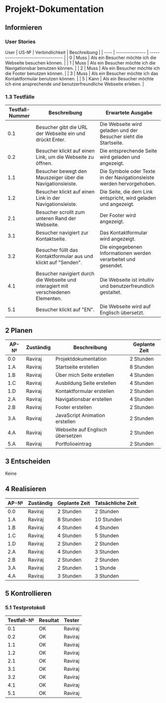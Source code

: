 # Projekt-Dokumentation


## Informieren

### User Stories

User
| US-№ | Verbindlichkeit  | Beschreibung                       |
| ---- | --------------- | ---------------------------------- |
| 0    |              Muss    | Als ein Besucher möchte ich die Webseite besuchen können. |
| 1    |              Muss    | Als ein Besucher möchte ich die Navigationsbar benutzen können. |
| 2  |              Muss       |   Als ein Besucher möchte ich die Footer benutzen können.                                 |
| 3  |              Muss     |   Als ein Besucher möchte ich das Kontaktformular benutzen können.                                 |
| 5  |              Kann     |   Als ein Besucher möchte ich eine ansprechende und benutzerfreundliche Webseite erleben.                              |



### 1.3 Testfälle


| Testfall-Nummer | Beschreibung                                                                  | Erwartete Ausgabe                                                     |
| --------------- | ----------------------------------------------------------------------------- | --------------------------------------------------------------------- |
| 0.1             | Besucher gibt die URL der Webseite ein und drückt Enter.                      | Die Webseite wird geladen und der Besucher sieht die Startseite.    |
| 0.2             | Besucher klickt auf einen Link, um die Webseite zu öffnen.                    | Die entsprechende Seite wird geladen und angezeigt.                 |
| 1.1             | Besucher bewegt den Mauszeiger über die Navigationsleiste.                    | Die Symbole oder Texte in der Navigationsleiste werden hervorgehoben. |
| 1.2             | Besucher klickt auf einen Link in der Navigationsleiste.                      | Die Seite, die dem Link entspricht, wird geladen und angezeigt.     |
| 2.1             | Besucher scrollt zum unteren Rand der Webseite.                               | Der Footer wird angezeigt.                                           |
| 3.1             | Besucher navigiert zur Kontaktseite.                                          | Das Kontaktformular wird angezeigt.                                  |
| 3.2             | Besucher füllt das Kontaktformular aus und klickt auf "Senden".               | Die eingegebenen Informationen werden verarbeitet und gesendet.     |
| 4.1             | Besucher navigiert durch die Webseite und interagiert mit verschiedenen Elementen. | Die Webseite ist intuitiv und benutzerfreundlich gestaltet.          |
| 5.1             | Besucher klickt auf "EN". | Die Webseite wird auf Englisch übersetzt.          |


## 2 Planen

| AP-№ | Zuständig | Beschreibung                            | Geplante Zeit |
| ---- | --------- | --------------------------------------- | ------------- |
| 0.0  |  Raviraj        | Projektdokumentation                          | 2 Stunden     |
| 1.A  |  Raviraj         | Startseite erstellen        | 8 Stunden     |
| 1.B  |  Raviraj         | Über mich Seite erstellen       | 4 Stunden      |
| 1.C  |  Raviraj         | Ausbildung Seite erstellen    | 4 Stunden     |
| 1.D  |  Raviraj        | Kontaktformular erstellen   | 2 Stunden      |
| 2.A  |  Raviraj         | Navigationsbar erstellen       | 4 Stunden     |
| 2.B  |  Raviraj         | Footer erstellen      | 2 Stunden      |
| 3.A  |  Raviraj         | JavaScript Animation erstellen | 2 Stunden  |
| 4.A  |  Raviraj         | Webseite auf Englisch übersetzen       | 2 Stunden      |
| 5.A  |  Raviraj         | Portfolioeintrag       | 2 Stunden      |


## 3 Entscheiden

Keine

## 4 Realisieren

| AP-№ | Zuständig | Geplante Zeit | Tatsächliche Zeit |
| ---- | --------- | ------------- | ----------------- |
| 0.0  |  Raviraj        | 2 Stunden      | 2 Stunden         |
| 1.A  |  Raviraj         | 8 Stunden     |   10 Stunden      |
| 1.B  |  Raviraj         | 4 Stunden      |    4 Stunden               |
| 1.C  |  Raviraj         | 4 Stunden     |  5 Stunden             |
| 1.D  |  Raviraj         | 2 Stunden      |  2 Stunden                 |
| 2.A  |  Raviraj         | 4 Stunden     |   3 Stunden                |
| 2.B  |  Raviraj         | 2 Stunden      |   2 Stunden                |
| 3.A  |  Raviraj         | 2 Stunden     |   1 Stunde                |
| 4.A  |  Raviraj         | 3 Stunden      |   3 Stunden                |




## 5 Kontrollieren

### 5.1 Testprotokoll

| Testfall-№  | Resultat | Tester   |
| --------------- | -------- | -------- |
| 0.1             | OK       | Raviraj  |
| 0.2             | OK       | Raviraj  |
| 1.1             | OK       | Raviraj  |
| 1.2             | OK       | Raviraj  |
| 2.1             | OK       | Raviraj  |
| 3.1             | OK       | Raviraj  |
| 3.2             | OK       | Raviraj  |
| 4.1             | OK       | Raviraj  |
| 5.1             | OK       | Raviraj  |






